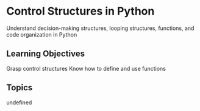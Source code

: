 # Control Structures in Python

Understand decision-making structures, looping structures, functions, and code organization in Python

## Learning Objectives
Grasp control structures
Know how to define and use functions

## Topics
undefined